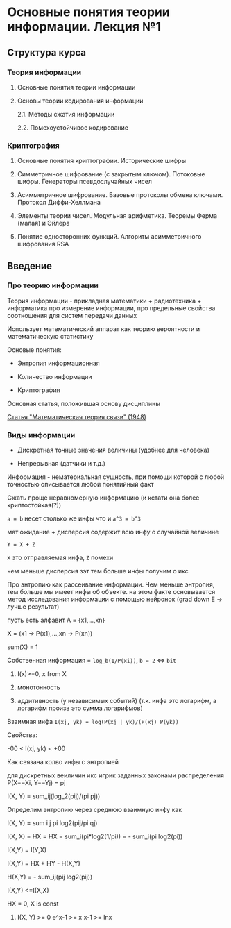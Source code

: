 # Основные понятия теории информации. Лекция №1

## Структура курса

### Теория информации

1. Основные понятия теории информации

2. Основы теории кодирования информации

    2.1. Методы сжатия информации

    2.2. Помехоустойчивое кодирование

### Криптография

1. Основные понятия криптографии. Исторические шифры

2. Симметричное шифрование (с закрытым ключом). Потоковые шифры. Генераторы псевдослучайных чисел

3. Асимметричное шифрование. Базовые протоколы обмена ключами. Протокол Диффи-Хеллмана

4. Элементы теории чисел. Модульная арифметика. Теоремы Ферма (малая) и Эйлера

5. Понятие односторонних функций. Алгоритм асимметричного шифрования RSA

## Введение

### Про теорию информации

Теория информации - прикладная математики + радиотехника + информатика про измерение информации, про предельные свойства соотношения для систем передачи данных

Использует математический аппарат как теорию вероятности и математическую статистику

Основые понятия:

- Энтропия информационная

- Количество информации

- Криптография

Основная статья, положившая основу дисциплины

[Статья "Математическая теория связи" (1948)](http://shannon.usu.edu.ru/Shannon/shannon1948/)

### Виды информации

- Дискретная точные значения величины (удобнее для человека)

- Непрерывная (датчики и т.д.)

Информация - нематериальная сущность, при помощи которой с любой точностью описывается любой понятийный факт

Сжать проще неравномерную информацию (и кстати она более криптостойкая(?))

`a = b` несет столько же инфы что и `a^3 = b^3`

мат ожидание + дисперсия содержит всю инфу о случайной величине

`Y = X + Z`

`X` это отправляемая инфа,
`Z` помехи

чем меньше дисперсия зэт тем больше инфы получим о икс

Про энтропию как рассеивание информации. Чем меньше энтропия, тем больше мы имеет инфы об объекте. на этом факте основывается метод исследования информации с помощью нейронок (grad down E -> лучше результат)

пусть есть алфавит A = {x1,...,xn}

X = (x1 -> P(x1),...,xn -> P(xn))

sum(X) = 1

Собственная информация = `log_b(1/P(xi))`, `b = 2` <=> `bit`

1. I(x)>=0, x from X

2. монотонность
3. аддитивность (у независимых событий) (т.к. инфа это логарифм, а логарифм произв это сумма логарифмов)

Взаимная инфа
`I(xj, yk) = log(P(xj | yk)/(P(xj) P(yk))`

Свойства:

-00 < I(xj, yk) < +00

Как связана колво инфы с энтропией

для дискретных веиличин икс игрик заданных законами распределения P(X==Xi, Y==Yj) = pj

I(X, Y) = sum_ij(log_2(pij)/(pi pj))

Определим энтропию через среднюю взаимную инфу как

I(X, Y) = sum i j pi log2(pij/pi qj)

I(X, X) = HX = HX = sum_i(pi*log2(1/pi)) = - sum_i(pi log2(pi))

I(X,Y) = I(Y,X)

I(X,Y) = HX + HY - H(X,Y)

H(X,Y) = - sum_ij(pij log2(pij))

I(X,Y) <=I(X,X)

HX = 0, X is const

1) I(X, Y) >= 0
e^x-1 >= x
x-1 >= lnx

